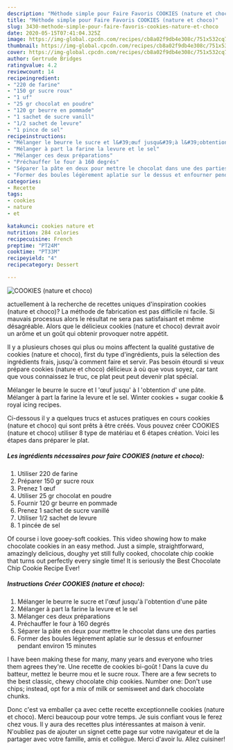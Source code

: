 ```yaml
---
description: "Méthode simple pour Faire Favoris COOKIES (nature et choco)"
title: "Méthode simple pour Faire Favoris COOKIES (nature et choco)"
slug: 3430-methode-simple-pour-faire-favoris-cookies-nature-et-choco
date: 2020-05-15T07:41:04.325Z
image: https://img-global.cpcdn.com/recipes/cb8a02f9db4e308c/751x532cq70/cookies-nature-et-choco-photo-principale-de-la-recette.jpg
thumbnail: https://img-global.cpcdn.com/recipes/cb8a02f9db4e308c/751x532cq70/cookies-nature-et-choco-photo-principale-de-la-recette.jpg
cover: https://img-global.cpcdn.com/recipes/cb8a02f9db4e308c/751x532cq70/cookies-nature-et-choco-photo-principale-de-la-recette.jpg
author: Gertrude Bridges
ratingvalue: 4.2
reviewcount: 14
recipeingredient:
- "220 de farine"
- "150 gr sucre roux"
- "1 uf"
- "25 gr chocolat en poudre"
- "120 gr beurre en pommade"
- "1 sachet de sucre vanill"
- "1/2 sachet de levure"
- "1 pince de sel"
recipeinstructions:
- "Mélanger le beurre le sucre et l&#39;œuf jusqu&#39;à l&#39;obtention d&#39;une pâte"
- "Mélanger à part la farine la levure et le sel"
- "Mélanger ces deux préparations"
- "Préchauffer le four à 160 degrés"
- "Séparer la pâte en deux pour mettre le chocolat dans une des parties"
- "Former des boules légèrement aplatie sur le dessus et enfourner pendant environ 15 minutes"
categories:
- Recette
tags:
- cookies
- nature
- et

katakunci: cookies nature et 
nutrition: 284 calories
recipecuisine: French
preptime: "PT24M"
cooktime: "PT33M"
recipeyield: "4"
recipecategory: Dessert

---
```



![COOKIES (nature et choco)](https://img-global.cpcdn.com/recipes/cb8a02f9db4e308c/751x532cq70/cookies-nature-et-choco-photo-principale-de-la-recette.jpg)

actuellement à la recherche de recettes uniques d'inspiration cookies (nature et choco)? La méthode de fabrication est pas difficile ni facile. Si mauvais processus alors le résultat ne sera pas satisfaisant et même désagréable. Alors que le délicieux cookies (nature et choco) devrait avoir un arôme et un goût qui obtenir provoquer notre appétit.

Il y a plusieurs choses qui plus ou moins affectent la qualité gustative de cookies (nature et choco), first du type d'ingrédients, puis la sélection des ingrédients frais, jusqu'à comment faire et servir. Pas besoin étourdi si veux prépare cookies (nature et choco) délicieux à où que vous soyez, car tant que vous connaissez le truc, ce plat peut peut devenir plat spécial.

Mélanger le beurre le sucre et l &#39;œuf jusqu&#39; à l &#39;obtention d&#39; une pâte. Mélanger à part la farine la levure et le sel. Winter cookies + sugar cookie &amp; royal icing recipes.


Ci-dessous il y a quelques trucs et astuces pratiques en cours cookies (nature et choco) qui sont prêts à être créés. Vous pouvez créer COOKIES (nature et choco) utiliser 8 type de matériau et 6 étapes création. Voici les étapes dans préparer le plat.

<!--inarticleads1-->

##### Les ingrédients nécessaires pour faire COOKIES (nature et choco):

1. Utiliser 220 de farine
1. Préparer 150 gr sucre roux
1. Prenez 1 œuf
1. Utiliser 25 gr chocolat en poudre
1. Fournir 120 gr beurre en pommade
1. Prenez 1 sachet de sucre vanillé
1. Utiliser 1/2 sachet de levure
1.  1 pincée de sel


Of course i love gooey-soft cookies. This video showing how to make chocolate cookies in an easy method. Just a simple, straightforward, amazingly delicious, doughy yet still fully cooked, chocolate chip cookie that turns out perfectly every single time! It is seriously the Best Chocolate Chip Cookie Recipe Ever! 

<!--inarticleads2-->

##### Instructions Créer COOKIES (nature et choco):

1. Mélanger le beurre le sucre et l&#39;œuf jusqu&#39;à l&#39;obtention d&#39;une pâte
1. Mélanger à part la farine la levure et le sel
1. Mélanger ces deux préparations
1. Préchauffer le four à 160 degrés
1. Séparer la pâte en deux pour mettre le chocolat dans une des parties
1. Former des boules légèrement aplatie sur le dessus et enfourner pendant environ 15 minutes


I have been making these for many, many years and everyone who tries them agrees they&#39;re. Une recette de cookies bi-goût ! Dans la cuve du batteur, mettez le beurre mou et le sucre roux. There are a few secrets to the best classic, chewy chocolate chip cookies. Number one: Don&#39;t use chips; instead, opt for a mix of milk or semisweet and dark chocolate chunks. 


Donc c'est va emballer ça avec cette recette exceptionnelle cookies (nature et choco). Merci beaucoup pour votre temps. Je suis confiant vous le ferez chez vous. Il y aura des recettes plus  intéressantes at maison à venir. N'oubliez pas de ajouter un signet cette page sur votre navigateur et de la partager avec votre famille, amis et collègue. Merci d'avoir lu. Allez cuisiner!
